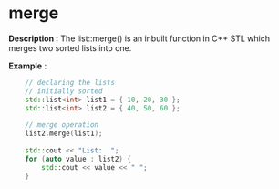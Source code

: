 # merge

**Description :** The list::merge() is an inbuilt function in C++ STL which merges two sorted lists into one. 
 
**Example** :
```cpp
    // declaring the lists 
    // initially sorted 
    std::list<int> list1 = { 10, 20, 30 }; 
    std::list<int> list2 = { 40, 50, 60 }; 
  
    // merge operation 
    list2.merge(list1); 
  
    std::cout << "List:  "; 
    for (auto value : list2) {
        std::cout << value << " "; 
    }

```
